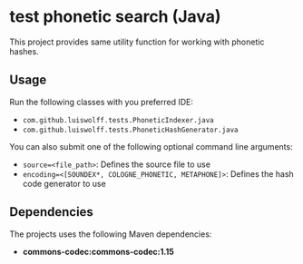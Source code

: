 # test phonetic search (Java)

This project provides same utility function for working with phonetic hashes.

## Usage

Run the following classes with you preferred IDE:

* `com.github.luiswolff.tests.PhoneticIndexer.java`
* `com.github.luiswolff.tests.PhoneticHashGenerator.java`

You can also submit one of the following optional command line arguments:

 * `source=<file_path>`: Defines the source file to use
 * `encoding=<[SOUNDEX*, COLOGNE_PHONETIC, METAPHONE]>`: Defines the hash code generator to use

## Dependencies

The projects uses the following Maven dependencies:

 * **commons-codec:commons-codec:1.15**